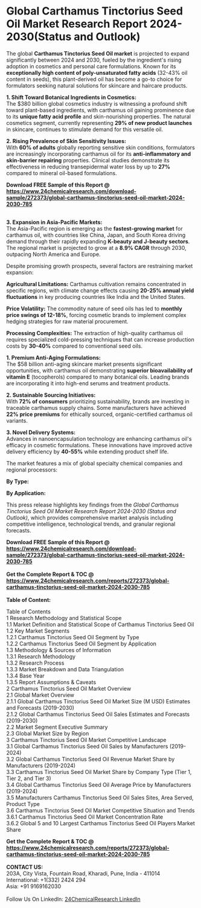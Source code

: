 <h1>Global Carthamus Tinctorius Seed Oil Market Research Report 2024-2030(Status and Outlook)</h1><p>The global <strong>Carthamus Tinctorius Seed Oil market</strong> is projected to expand significantly between 2024 and 2030, fueled by the ingredient's rising adoption in cosmetics and personal care formulations. Known for its <strong>exceptionally high content of poly-unsaturated fatty acids</strong> (32-43% oil content in seeds), this plant-derived oil has become a go-to choice for formulators seeking natural solutions for skincare and haircare products.</p><p><strong>1. Shift Toward Botanical Ingredients in Cosmetics:</strong><br>
The $380 billion global cosmetics industry is witnessing a profound shift toward plant-based ingredients, with carthamus oil gaining prominence due to its <strong>unique fatty acid profile</strong> and skin-nourishing properties. The natural cosmetics segment, currently representing <strong>29% of new product launches</strong> in skincare, continues to stimulate demand for this versatile oil.</p><p><strong>2. Rising Prevalence of Skin Sensitivity Issues:</strong><br>
With <strong>60% of adults</strong> globally reporting sensitive skin conditions, formulators are increasingly incorporating carthamus oil for its <strong>anti-inflammatory and skin-barrier repairing</strong> properties. Clinical studies demonstrate its effectiveness in reducing transepidermal water loss by up to <strong>27%</strong> compared to mineral oil-based formulations.</p><div><b>Download FREE Sample of this Report @ 
            <a href="https://www.24chemicalresearch.com/download-sample/272373/global-carthamus-tinctorius-seed-oil-market-2024-2030-785">
            https://www.24chemicalresearch.com/download-sample/272373/global-carthamus-tinctorius-seed-oil-market-2024-2030-785</a></b></div><br><p><strong>3. Expansion in Asia-Pacific Markets:</strong><br>
The Asia-Pacific region is emerging as the <strong>fastest-growing market</strong> for carthamus oil, with countries like China, Japan, and South Korea driving demand through their rapidly expanding <strong>K-beauty and J-beauty sectors</strong>. The regional market is projected to grow at a <strong>8.9% CAGR</strong> through 2030, outpacing North America and Europe.</p><p>Despite promising growth prospects, several factors are restraining market expansion:</p><p><strong>Agricultural Limitations:</strong> Carthamus cultivation remains concentrated in specific regions, with climate change effects causing <strong>20-25% annual yield fluctuations</strong> in key producing countries like India and the United States.</p><p><strong>Price Volatility:</strong> The commodity nature of seed oils has led to <strong>monthly price swings of 12-18%</strong>, forcing cosmetic brands to implement complex hedging strategies for raw material procurement.</p><p><strong>Processing Complexities:</strong> The extraction of high-quality carthamus oil requires specialized cold-pressing techniques that can increase production costs by <strong>30-40%</strong> compared to conventional seed oils.</p><p><strong>1. Premium Anti-Aging Formulations:</strong><br>
The $58 billion anti-aging skincare market presents significant opportunities, with carthamus oil demonstrating <strong>superior bioavailability of vitamin E</strong> (tocopherols) compared to many botanical oils. Leading brands are incorporating it into high-end serums and treatment products.</p><p><strong>2. Sustainable Sourcing Initiatives:</strong><br>
With <strong>72% of consumers</strong> prioritizing sustainability, brands are investing in traceable carthamus supply chains. Some manufacturers have achieved <strong>22% price premiums</strong> for ethically sourced, organic-certified carthamus oil variants.</p><p><strong>3. Novel Delivery Systems:</strong><br>
Advances in nanoencapsulation technology are enhancing carthamus oil's efficacy in cosmetic formulations. These innovations have improved active delivery efficiency by <strong>40-55%</strong> while extending product shelf life.</p><p>The market features a mix of global specialty chemical companies and regional processors:</p><p><strong>By Type:</strong></p><p><strong>By Application:</strong></p><p>This press release highlights key findings from the <em>Global Carthamus Tinctorius Seed Oil Market Research Report 2024-2030 (Status and Outlook)</em>, which provides comprehensive market analysis including competitive intelligence, technological trends, and granular regional forecasts.</p><div><b>Download FREE Sample of this Report @ 
            <a href="https://www.24chemicalresearch.com/download-sample/272373/global-carthamus-tinctorius-seed-oil-market-2024-2030-785">
            https://www.24chemicalresearch.com/download-sample/272373/global-carthamus-tinctorius-seed-oil-market-2024-2030-785</a></b></div><br><div><b>Get the Complete Report & TOC @ 
            <a href="https://www.24chemicalresearch.com/reports/272373/global-carthamus-tinctorius-seed-oil-market-2024-2030-785">
            https://www.24chemicalresearch.com/reports/272373/global-carthamus-tinctorius-seed-oil-market-2024-2030-785</a></b></div><br>
            <b>Table of Content:</b><p>Table of Contents<br />
1 Research Methodology and Statistical Scope<br />
1.1 Market Definition and Statistical Scope of Carthamus Tinctorius Seed Oil<br />
1.2 Key Market Segments<br />
1.2.1 Carthamus Tinctorius Seed Oil Segment by Type<br />
1.2.2 Carthamus Tinctorius Seed Oil Segment by Application<br />
1.3 Methodology & Sources of Information<br />
1.3.1 Research Methodology<br />
1.3.2 Research Process<br />
1.3.3 Market Breakdown and Data Triangulation<br />
1.3.4 Base Year<br />
1.3.5 Report Assumptions & Caveats<br />
2 Carthamus Tinctorius Seed Oil Market Overview<br />
2.1 Global Market Overview<br />
2.1.1 Global Carthamus Tinctorius Seed Oil Market Size (M USD) Estimates and Forecasts (2019-2030)<br />
2.1.2 Global Carthamus Tinctorius Seed Oil Sales Estimates and Forecasts (2019-2030)<br />
2.2 Market Segment Executive Summary<br />
2.3 Global Market Size by Region<br />
3 Carthamus Tinctorius Seed Oil Market Competitive Landscape<br />
3.1 Global Carthamus Tinctorius Seed Oil Sales by Manufacturers (2019-2024)<br />
3.2 Global Carthamus Tinctorius Seed Oil Revenue Market Share by Manufacturers (2019-2024)<br />
3.3 Carthamus Tinctorius Seed Oil Market Share by Company Type (Tier 1, Tier 2, and Tier 3)<br />
3.4 Global Carthamus Tinctorius Seed Oil Average Price by Manufacturers (2019-2024)<br />
3.5 Manufacturers Carthamus Tinctorius Seed Oil Sales Sites, Area Served, Product Type<br />
3.6 Carthamus Tinctorius Seed Oil Market Competitive Situation and Trends<br />
3.6.1 Carthamus Tinctorius Seed Oil Market Concentration Rate<br />
3.6.2 Global 5 and 10 Largest Carthamus Tinctorius Seed Oil Players Market Share </p><div><b>Get the Complete Report & TOC @ 
            <a href="https://www.24chemicalresearch.com/reports/272373/global-carthamus-tinctorius-seed-oil-market-2024-2030-785">
            https://www.24chemicalresearch.com/reports/272373/global-carthamus-tinctorius-seed-oil-market-2024-2030-785</a></b></div><br><b>CONTACT US:</b><br>
            203A, City Vista, Fountain Road, Kharadi, Pune, India - 411014<br>
            International: +1(332) 2424 294<br>
            Asia: +91 9169162030 <br><br>
            Follow Us On LinkedIn: <a href="https://www.linkedin.com/company/24chemicalresearch/">24ChemicalResearch LinkedIn</a>